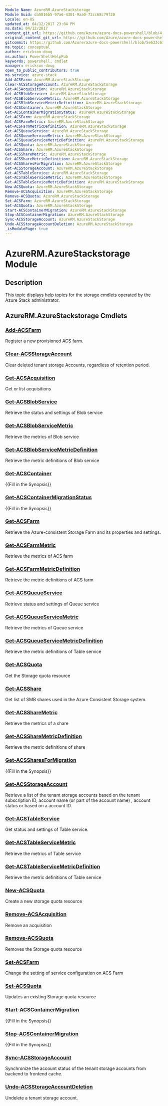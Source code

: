 ```yaml
---
Module Name: AzureRM.AzureStackstorage
Module Guid: da5816b5-97a6-4301-9aa0-72cc68c79f20
Locale: en-US
updated_at: 04/12/2017 23:04 PM
ms.date: 04/12/2017
content_git_url: https://github.com/Azure/azure-docs-powershell/blob/4.0.0/azureps-cmdlets-docs/AzureStack/AzureRM.AzureStackStorage/v0.10.6/AzureRM.AzureStackstorage.md
original_content_git_url: https://github.com/Azure/azure-docs-powershell/blob/4.0.0/azureps-cmdlets-docs/AzureStack/AzureRM.AzureStackStorage/v0.10.6/AzureRM.AzureStackstorage.md
gitcommit: https://github.com/Azure/azure-docs-powershell/blob/5e633c61e46f8185ebf79434734d1a086daf7515
ms.topic: conceptual
author: erickson-doug
ms.author: PowerShellHelpPub
keywords: powershell, cmdlet
manager: erickson-doug
open_to_public_contributors: true
ms.service: azure-stack
Add-ACSFarm: AzureRM.AzureStackStorage
Clear-ACSStorageAccount: AzureRM.AzureStackStorage
Get-ACSAcquisition: AzureRM.AzureStackStorage
Get-ACSBlobService: AzureRM.AzureStackStorage
Get-ACSBlobServiceMetric: AzureRM.AzureStackStorage
Get-ACSBlobServiceMetricDefinition: AzureRM.AzureStackStorage
Get-ACSContainer: AzureRM.AzureStackStorage
Get-ACSContainerMigrationStatus: AzureRM.AzureStackStorage
Get-ACSFarm: AzureRM.AzureStackStorage
Get-ACSFarmMetric: AzureRM.AzureStackStorage
Get-ACSFarmMetricDefinition: AzureRM.AzureStackStorage
Get-ACSQueueService: AzureRM.AzureStackStorage
Get-ACSQueueServiceMetric: AzureRM.AzureStackStorage
Get-ACSQueueServiceMetricDefinition: AzureRM.AzureStackStorage
Get-ACSQuota: AzureRM.AzureStackStorage
Get-ACSShare: AzureRM.AzureStackStorage
Get-ACSShareMetric: AzureRM.AzureStackStorage
Get-ACSShareMetricDefinition: AzureRM.AzureStackStorage
Get-ACSSharesForMigration: AzureRM.AzureStackStorage
Get-ACSStorageAccount: AzureRM.AzureStackStorage
Get-ACSTableService: AzureRM.AzureStackStorage
Get-ACSTableServiceMetric: AzureRM.AzureStackStorage
Get-ACSTableServiceMetricDefinition: AzureRM.AzureStackStorage
New-ACSQuota: AzureRM.AzureStackStorage
Remove-ACSAcquisition: AzureRM.AzureStackStorage
Remove-ACSQuota: AzureRM.AzureStackStorage
Set-ACSFarm: AzureRM.AzureStackStorage
Set-ACSQuota: AzureRM.AzureStackStorage
Start-ACSContainerMigration: AzureRM.AzureStackStorage
Stop-ACSContainerMigration: AzureRM.AzureStackStorage
Sync-ACSStorageAccount: AzureRM.AzureStackStorage
Undo-ACSStorageAccountDeletion: AzureRM.AzureStackStorage
_isModulePage: true
---
```


# AzureRM.AzureStackstorage Module
## Description
This topic displays help topics for the storage cmdlets operated by the Azure Stack administrator.

## AzureRM.AzureStackstorage Cmdlets
### [Add-ACSFarm](Add-ACSFarm.md)
Register a new provisioned ACS farm.

### [Clear-ACSStorageAccount](Clear-ACSStorageAccount.md)
Clear deleted tenant storage Accounts, regardless of retention period.

### [Get-ACSAcquisition](Get-ACSAcquisition.md)
Get or list acquisitions

### [Get-ACSBlobService](Get-ACSBlobService.md)
Retrieve the status and settings of Blob service

### [Get-ACSBlobServiceMetric](Get-ACSBlobServiceMetric.md)
Retrieve the metrics of Blob service

### [Get-ACSBlobServiceMetricDefinition](Get-ACSBlobServiceMetricDefinition.md)
Retrieve the metric definitions of Blob service

### [Get-ACSContainer](Get-ACSContainer.md)
{{Fill in the Synopsis}}

### [Get-ACSContainerMigrationStatus](Get-ACSContainerMigrationStatus.md)
{{Fill in the Synopsis}}

### [Get-ACSFarm](Get-ACSFarm.md)
Retrieve the Azure-consistent Storage Farm and its properties and settings.

### [Get-ACSFarmMetric](Get-ACSFarmMetric.md)
Retrieve the metrics of ACS farm

### [Get-ACSFarmMetricDefinition](Get-ACSFarmMetricDefinition.md)
Retrieve the metric definitions of ACS farm

### [Get-ACSQueueService](Get-ACSQueueService.md)
Retrieve status and settings of Queue service

### [Get-ACSQueueServiceMetric](Get-ACSQueueServiceMetric.md)
Retrieve the metrics of Queue service

### [Get-ACSQueueServiceMetricDefinition](Get-ACSQueueServiceMetricDefinition.md)
Retrieve the metric definitions of Table service

### [Get-ACSQuota](Get-ACSQuota.md)
Get the Storage quota resource

### [Get-ACSShare](Get-ACSShare.md)
Get list of SMB shares used in the Azure Consistent Storage system.

### [Get-ACSShareMetric](Get-ACSShareMetric.md)
Retrieve the metrics of a share

### [Get-ACSShareMetricDefinition](Get-ACSShareMetricDefinition.md)
Retrieve the metric definitions of share

### [Get-ACSSharesForMigration](Get-ACSSharesForMigration.md)
{{Fill in the Synopsis}}

### [Get-ACSStorageAccount](Get-ACSStorageAccount.md)
Retrieve a list of the tenant storage accounts based on the tenant subscription ID, account name (or part of the account name) , account status or based on a account ID.

### [Get-ACSTableService](Get-ACSTableService.md)
Get status and settings of Table service.

### [Get-ACSTableServiceMetric](Get-ACSTableServiceMetric.md)
Retrieve the metrics of Table service

### [Get-ACSTableServiceMetricDefinition](Get-ACSTableServiceMetricDefinition.md)
Retrieve the metric definitions of Table service

### [New-ACSQuota](New-ACSQuota.md)
Create a new storage quota resource

### [Remove-ACSAcquisition](Remove-ACSAcquisition.md)
Remove an acquisition

### [Remove-ACSQuota](Remove-ACSQuota.md)
Removes the Storage quota resource

### [Set-ACSFarm](Set-ACSFarm.md)
Change the setting of service configuration on ACS Farm

### [Set-ACSQuota](Set-ACSQuota.md)
Updates an existing Storage quota resource

### [Start-ACSContainerMigration](Start-ACSContainerMigration.md)
{{Fill in the Synopsis}}

### [Stop-ACSContainerMigration](Stop-ACSContainerMigration.md)
{{Fill in the Synopsis}}

### [Sync-ACSStorageAccount](Sync-ACSStorageAccount.md)
Synchronize the account status of the tenant storage accounts from backend to frontend cache.

### [Undo-ACSStorageAccountDeletion](Undo-ACSStorageAccountDeletion.md)
Undelete a tenant storage account.

